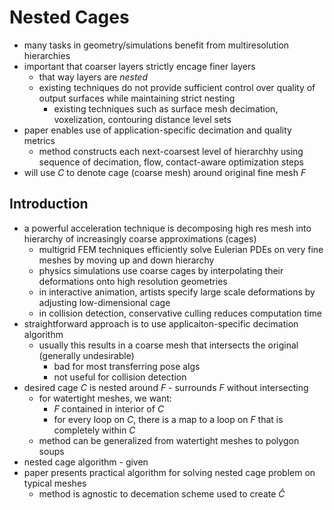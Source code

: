 # Nested Cages

- many tasks in geometry/simulations benefit from multiresolution hierarchies
- important that coarser layers strictly encage finer layers
  - that way layers are *nested*
  - existing techniques do not provide sufficient control over quality of output surfaces while maintaining strict nesting
    - existing techniques such as surface mesh decimation, voxelization, contouring distance level sets
- paper enables use of application-specific decimation and quality metrics
  - method constructs each next-coarsest level of hierarchhy using sequence of decimation, flow, contact-aware optimization steps
- will use $C$ to denote cage (coarse mesh) around original fine mesh $F$

## Introduction

- a powerful acceleration technique is decomposing high res mesh into hierarchy of increasingly coarse approximations (cages)
  - multigrid FEM techniques efficiently solve Eulerian PDEs on very fine meshes by moving up and down hierarchy
  - physics simulations use coarse cages by interpolating their deformations onto high resolution geometries
  - in interactive animation, artists specify large scale deformations by adjusting low-dimensional cage
  - in collision detection, conservative culling reduces computation time
- straightforward approach is to use applicaiton-specific decimation algorithm
  - usually this results in a coarse mesh that intersects the original (generally undesirable)
    - bad for most transferring pose algs
    - not useful for collision detection
- desired cage $C$ is nested around $F$ - surrounds $F$ without intersecting
  - for watertight meshes, we want:
    - $F$ contained in interior of $C$
    - for every loop on $C$, there is a map to a loop on $F$ that is completely within $C$
  - method can be generalized from watertight meshes to polygon soups
- nested cage algorithm - given 
- paper presents practical algorithm for solving nested cage problem on typical meshes
  - method is agnostic to decemation scheme used to create $\hat{C}$
